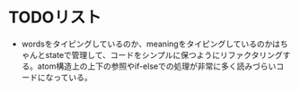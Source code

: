 # TODOリスト

- wordsをタイピングしているのか、meaningをタイピングしているのかはちゃんとstateで管理して、コードをシンプルに保つようにリファクタリングする。atom構造上の上下の参照やif-elseでの処理が非常に多く読みづらいコードになっている。